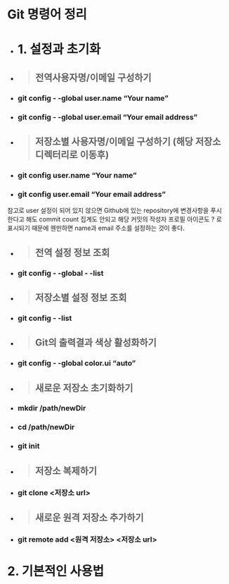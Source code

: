 # Git 명령어 정리

* # 1. 설정과 초기화

* > ## 전역사용자명/이메일 구성하기
* ### git config - -global user.name “Your name”
* ### git config - -global user.email “Your email address”

* > ## 저장소별 사용자명/이메일 구성하기 (해당 저장소 디렉터리로 이동후)
* ### git config user.name “Your name”
* ### git config user.email “Your email address”


참고로 user 설정이 되어 있지 않으면 Github에 있는 repository에 변경사항을 푸시 한다고 해도 commit count 집계도 안되고 해당 커밋의 작성자 프로필 아이콘도 ? 로 표시되기 때문에 웬만하면 name과 email 주소를 설정하는 것이 좋다.

* > ## 전역 설정 정보 조회
* ### git config - -global - -list

* > ## 저장소별 설정 정보 조회
* ### git config - -list

* > ## Git의 출력결과 색상 활성화하기
* ### git config - -global color.ui “auto”

* > ## 새로운 저장소 초기화하기
* ### mkdir /path/newDir
* ### cd /path/newDir 
* ### git init

* > ## 저장소 복제하기
* ### git clone <저장소 url>

* > ## 새로운 원격 저장소 추가하기
* ### git remote add <원격 저장소> <저장소 url>


# 2. 기본적인 사용법
